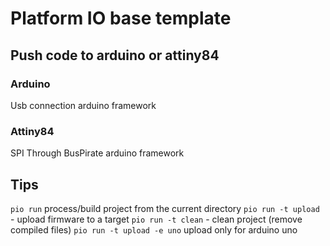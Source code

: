 Platform IO base template
=========================

Push code to arduino or attiny84
--------------------------------

### Arduino
Usb connection 
arduino framework 

### Attiny84
SPI Through BusPirate 
arduino framework 

Tips
----
`pio run` process/build project from the current directory 
`pio run -t upload` - upload firmware to a target 
`pio run -t clean` - clean project (remove compiled files) 
`pio run -t upload -e uno` upload only for arduino uno 
